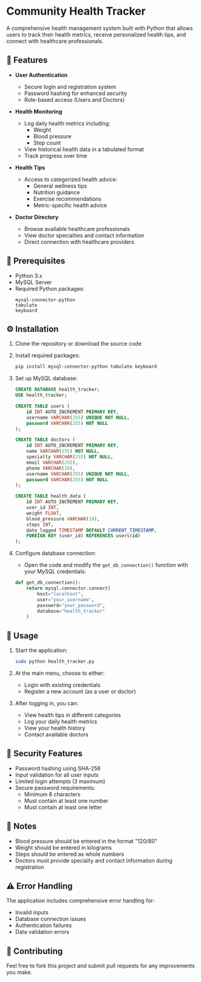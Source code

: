 # Community Health Tracker

A comprehensive health management system built with Python that allows users to track their health metrics, receive personalized health tips, and connect with healthcare professionals.

## 🌟 Features

- **User Authentication**
  - Secure login and registration system
  - Password hashing for enhanced security
  - Role-based access (Users and Doctors)

- **Health Monitoring**
  - Log daily health metrics including:
    - Weight
    - Blood pressure
    - Step count
  - View historical health data in a tabulated format
  - Track progress over time

- **Health Tips**
  - Access to categorized health advice:
    - General wellness tips
    - Nutrition guidance
    - Exercise recommendations
    - Metric-specific health advice

- **Doctor Directory**
  - Browse available healthcare professionals
  - View doctor specialties and contact information
  - Direct connection with healthcare providers

## 🔧 Prerequisites

- Python 3.x
- MySQL Server
- Required Python packages:
  ```
  mysql-connector-python
  tabulate
  keyboard
  ```

## ⚙️ Installation

1. Clone the repository or download the source code

2. Install required packages:
   ```bash
   pip install mysql-connector-python tabulate keyboard
   ```

3. Set up MySQL database:
   ```sql
   CREATE DATABASE health_tracker;
   USE health_tracker;

   CREATE TABLE users (
       id INT AUTO_INCREMENT PRIMARY KEY,
       username VARCHAR(255) UNIQUE NOT NULL,
       password VARCHAR(255) NOT NULL
   );

   CREATE TABLE doctors (
       id INT AUTO_INCREMENT PRIMARY KEY,
       name VARCHAR(255) NOT NULL,
       specialty VARCHAR(255) NOT NULL,
       email VARCHAR(255),
       phone VARCHAR(20),
       username VARCHAR(255) UNIQUE NOT NULL,
       password VARCHAR(255) NOT NULL
   );

   CREATE TABLE health_data (
       id INT AUTO_INCREMENT PRIMARY KEY,
       user_id INT,
       weight FLOAT,
       blood_pressure VARCHAR(10),
       steps INT,
       date_logged TIMESTAMP DEFAULT CURRENT_TIMESTAMP,
       FOREIGN KEY (user_id) REFERENCES users(id)
   );
   ```

4. Configure database connection:
   - Open the code and modify the `get_db_connection()` function with your MySQL credentials:
   ```python
   def get_db_connection():
       return mysql.connector.connect(
           host="localhost",
           user="your_username",
           password="your_password",
           database="health_tracker"
       )
   ```

## 🚀 Usage

1. Start the application:
   ```bash
   sudo python health_tracker.py
   ```

2. At the main menu, choose to either:
   - Login with existing credentials
   - Register a new account (as a user or doctor)

3. After logging in, you can:
   - View health tips in different categories
   - Log your daily health metrics
   - View your health history
   - Contact available doctors

## 🔐 Security Features

- Password hashing using SHA-256
- Input validation for all user inputs
- Limited login attempts (3 maximum)
- Secure password requirements:
  - Minimum 8 characters
  - Must contain at least one number
  - Must contain at least one letter

## 📝 Notes

- Blood pressure should be entered in the format "120/80"
- Weight should be entered in kilograms
- Steps should be entered as whole numbers
- Doctors must provide specialty and contact information during registration

## ⚠️ Error Handling

The application includes comprehensive error handling for:
- Invalid inputs
- Database connection issues
- Authentication failures
- Data validation errors

## 🤝 Contributing

Feel free to fork this project and submit pull requests for any improvements you make.


